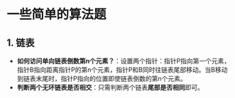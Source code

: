 # 一些简单的算法题

## 1. 链表
* **如何访问单向链表倒数第n个元素？**：设置两个指针：指针P指向第一个元素，指针B指向距离指针P的第n个元素，指针P和B同时往链表尾部移动。当B移动到链表末尾时，指针P指向的位置即使链表倒数的第n个元素。
* **判断两个无环链表是否相交**：只需判断两个链表**尾部是否相同**即可。
